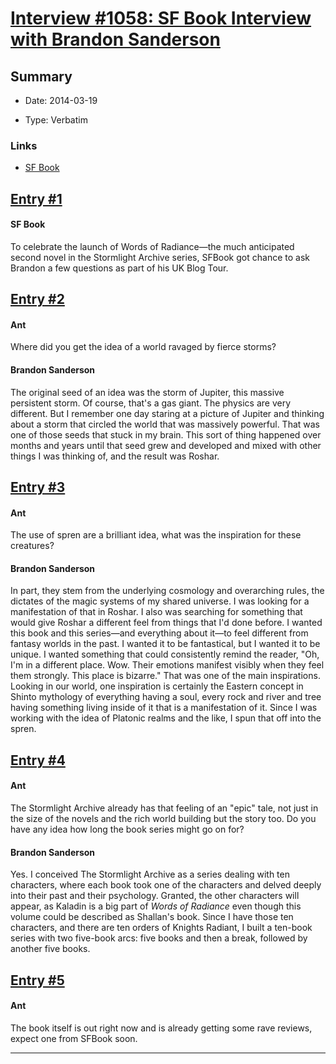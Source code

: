 # [Interview #1058: SF Book Interview with Brandon Sanderson](https://www.theoryland.com/intvmain.php?i=1058)

## Summary

- Date: 2014-03-19

- Type: Verbatim

### Links

- [SF Book](http://sfbook.com/interview-with-brandon-sanderson.htm)


## [Entry #1](./t-1058/1)

#### SF Book

To celebrate the launch of Words of Radiance—the much anticipated second novel in the Stormlight Archive series, SFBook got chance to ask Brandon a few questions as part of his UK Blog Tour.

## [Entry #2](./t-1058/2)

#### Ant

Where did you get the idea of a world ravaged by fierce storms?

#### Brandon Sanderson

The original seed of an idea was the storm of Jupiter, this massive persistent storm. Of course, that's a gas giant. The physics are very different. But I remember one day staring at a picture of Jupiter and thinking about a storm that circled the world that was massively powerful. That was one of those seeds that stuck in my brain. This sort of thing happened over months and years until that seed grew and developed and mixed with other things I was thinking of, and the result was Roshar.

## [Entry #3](./t-1058/3)

#### Ant

The use of spren are a brilliant idea, what was the inspiration for these creatures?

#### Brandon Sanderson

In part, they stem from the underlying cosmology and overarching rules, the dictates of the magic systems of my shared universe. I was looking for a manifestation of that in Roshar. I also was searching for something that would give Roshar a different feel from things that I'd done before. I wanted this book and this series—and everything about it—to feel different from fantasy worlds in the past. I wanted it to be fantastical, but I wanted it to be unique. I wanted something that could consistently remind the reader, "Oh, I'm in a different place. Wow. Their emotions manifest visibly when they feel them strongly. This place is bizarre." That was one of the main inspirations. Looking in our world, one inspiration is certainly the Eastern concept in Shinto mythology of everything having a soul, every rock and river and tree having something living inside of it that is a manifestation of it. Since I was working with the idea of Platonic realms and the like, I spun that off into the spren.

## [Entry #4](./t-1058/4)

#### Ant

The Stormlight Archive already has that feeling of an "epic" tale, not just in the size of the novels and the rich world building but the story too. Do you have any idea how long the book series might go on for?

#### Brandon Sanderson

Yes. I conceived The Stormlight Archive as a series dealing with ten characters, where each book took one of the characters and delved deeply into their past and their psychology. Granted, the other characters will appear, as Kaladin is a big part of
*Words of Radiance*
even though this volume could be described as Shallan's book. Since I have those ten characters, and there are ten orders of Knights Radiant, I built a ten-book series with two five-book arcs: five books and then a break, followed by another five books.

## [Entry #5](./t-1058/5)

#### Ant

The book itself is out right now and is already getting some rave reviews, expect one from SFBook soon.


---

